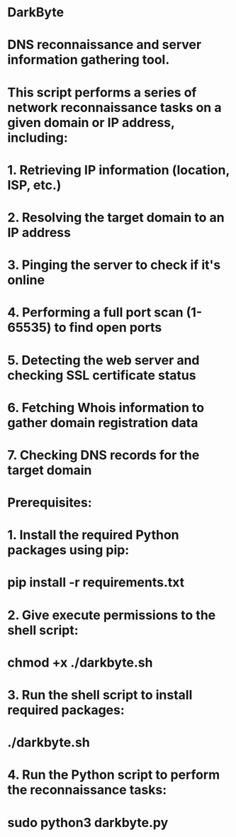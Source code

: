 # DarkByte
# DNS reconnaissance and server information gathering tool.
# This script performs a series of network reconnaissance tasks on a given domain or IP address, including:
# 1. Retrieving IP information (location, ISP, etc.)
# 2. Resolving the target domain to an IP address
# 3. Pinging the server to check if it's online
# 4. Performing a full port scan (1-65535) to find open ports
# 5. Detecting the web server and checking SSL certificate status
# 6. Fetching Whois information to gather domain registration data
# 7. Checking DNS records for the target domain
#
# Prerequisites:
# 1. Install the required Python packages using pip:
#    pip install -r requirements.txt
# 2. Give execute permissions to the shell script:
#    chmod +x ./darkbyte.sh
# 3. Run the shell script to install required packages:
#    ./darkbyte.sh
# 4. Run the Python script to perform the reconnaissance tasks:
#    sudo python3 darkbyte.py
